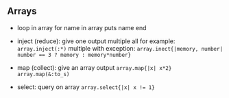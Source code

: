 ## Arrays
- loop in array
  for name in array
    puts name
  end

- inject (reduce): give one output
 multiple all for example: `array.inject(:*)`
 multiple with exception: `array.inect{|memory, number| number == 3 ? memory : memory*number}`

- map (collect): give an array output
  `array.map{|x| x*2}`
  `array.map(&:to_s)`
  
- select: query on array
  `array.select{|x| x != 1}`
